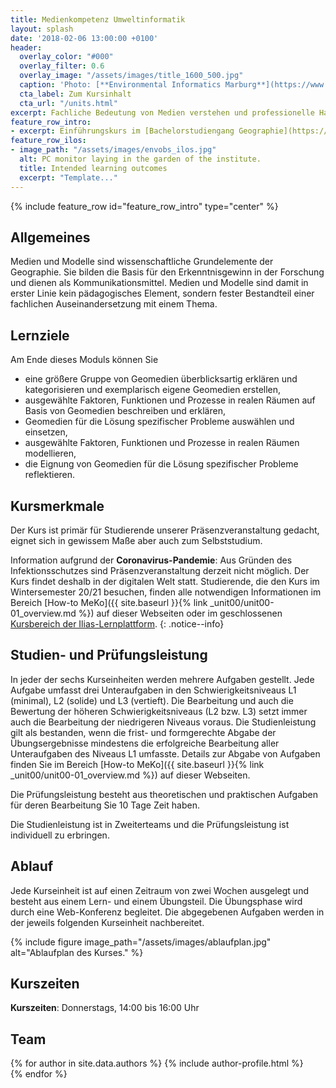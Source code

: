 ```yaml
---
title: Medienkompetenz Umweltinformatik
layout: splash
date: '2018-02-06 13:00:00 +0100'
header:
  overlay_color: "#000"
  overlay_filter: 0.6
  overlay_image: "/assets/images/title_1600_500.jpg"
  caption: 'Photo: [**Environmental Informatics Marburg**](https://www.flickr.com/environmentalinformatics-marburg/)'
  cta_label: Zum Kursinhalt
  cta_url: "/units.html"
excerpt: Fachliche Bedeutung von Medien verstehen und professionelle Handlungskompetenz zum Medieneinsatz erwerben.
feature_row_intro:
- excerpt: Einführungskurs im [Bachelorstudiengang Geographie](https://www.uni-marburg.de/de/fb19/studium/studiengaenge/bsc_geographie){:target="_blank"} und im [Lehramtsstudium Erdkunde](https://www.uni-marburg.de/de/fb19/studium/studiengaenge/erdkunde-lehramt-gymnasium/herzlich-willkommen-beim-bachelor-geographie) an der Philipps Universität Marburg
feature_row_ilos:
- image_path: "/assets/images/envobs_ilos.jpg"
  alt: PC monitor laying in the garden of the institute.
  title: Intended learning outcomes
  excerpt: "Template..."
---
```


{% include feature_row id="feature_row_intro" type="center" %}


## Allgemeines 
Medien und Modelle sind wissenschaftliche Grundelemente der Geographie. Sie bilden die Basis für den Erkenntnisgewinn in der Forschung und dienen als Kommunikationsmittel. Medien und Modelle sind damit in erster Linie kein pädagogisches Element, sondern fester Bestandteil einer fachlichen Auseinandersetzung mit einem Thema. 

## Lernziele
Am Ende dieses Moduls können Sie
* eine größere Gruppe von Geomedien überblicksartig erklären und kategorisieren und exemplarisch eigene Geomedien erstellen,
* ausgewählte Faktoren, Funktionen und Prozesse in realen Räumen auf Basis von Geomedien beschreiben und erklären,
* Geomedien für die Lösung spezifischer Probleme auswählen und einsetzen,
* ausgewählte Faktoren, Funktionen und Prozesse in realen Räumen modellieren,
* die Eignung von Geomedien für die Lösung spezifischer Probleme reflektieren.


## Kursmerkmale
Der Kurs ist primär für Studierende unserer Präsenzveranstaltung gedacht, eignet sich in gewissem Maße aber auch zum Selbststudium.

Information aufgrund der **Coronavirus-Pandemie**: Aus Gründen des Infektionsschutzes sind Präsenzveranstaltung derzeit nicht möglich. Der Kurs findet deshalb in der digitalen Welt statt. Studierende, die den Kurs im Wintersemester 20/21 besuchen, finden alle notwendigen Informationen im Bereich [How-to MeKo]({{ site.baseurl }}{% link _unit00/unit00-01_overview.md %}) auf dieser Webseiten oder im geschlossenen [Kursbereich der Ilias-Lernplattform](https://ilias.uni-marburg.de/ilias.php?ref_id=1858892&cmd=frameset&cmdClass=ilrepositorygui&cmdNode=ts&baseClass=ilRepositoryGUI).
{: .notice--info}


## Studien- und Prüfungsleistung

In jeder der sechs Kurseinheiten werden mehrere Aufgaben gestellt. Jede Aufgabe umfasst drei Unteraufgaben in den Schwierigkeitsniveaus L1 (minimal), L2 (solide) und L3 (vertieft). Die Bearbeitung und auch die Bewertung der höheren Schwierigkeitsniveaus (L2 bzw. L3) setzt immer auch die Bearbeitung der niedrigeren Niveaus voraus. Die Studienleistung gilt als bestanden, wenn  die frist- und formgerechte Abgabe der Übungsergebnisse mindestens die erfolgreiche Bearbeitung aller Unteraufgaben des Niveaus L1 umfasste.  Details zur Abgabe von Aufgaben finden Sie im Bereich [How-to MeKo]({{ site.baseurl }}{% link _unit00/unit00-01_overview.md %}) auf dieser Webseiten.

Die Prüfungsleistung besteht aus theoretischen und praktischen Aufgaben für deren Bearbeitung Sie 10 Tage Zeit haben.

Die Studienleistung ist in Zweiterteams und die Prüfungsleistung ist individuell zu erbringen.


## Ablauf

Jede Kurseinheit ist auf einen Zeitraum von zwei Wochen ausgelegt und besteht aus einem Lern- und einem Übungsteil. Die Übungsphase wird durch eine Web-Konferenz begleitet. Die abgegebenen Aufgaben werden in der jeweils folgenden Kurseinheit nachbereitet.

{% include figure image_path="/assets/images/ablaufplan.jpg" alt="Ablaufplan des Kurses." %}

## Kurszeiten
**Kurszeiten**: Donnerstags, 14:00 bis 16:00 Uhr


## Team

{% for author in site.data.authors %} 
  {% include author-profile.html %}
 <br /> 
{% endfor %}